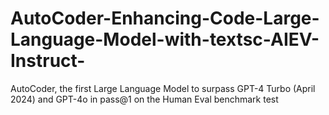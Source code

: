 # AutoCoder-Enhancing-Code-Large-Language-Model-with-textsc-AIEV-Instruct-
AutoCoder, the first Large Language Model to surpass GPT-4 Turbo (April 2024) and GPT-4o in pass@1 on the Human Eval benchmark test
